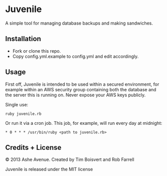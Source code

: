 Juvenile
========

A simple tool for managing database backups and making sandwiches.

Installation
------------

- Fork or clone this repo.
- Copy config.yml.example to config.yml and edit accordingly.

Usage
-----

First off, Juvenile is intended to be used within a secured environment, for example within an AWS security group containing both the database and the server this is running on. Never expose your AWS keys publicly.

Single use:

    ruby juvenile.rb
    
Or run it via a cron job. This job, for example, will run every day at midnight:

    * 0 * * * /usr/bin/ruby <path to juvenile.rb>

Credits + License
-----------------

&copy; 2013 Ashe Avenue. Created by Tim Boisvert and Rob Farrell

Juvenile is released under the MIT license
